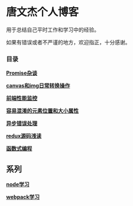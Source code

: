# 唐文杰个人博客

用于总结自己平时工作和学习中的经验。

如果有错误或者不严谨的地方，欢迎指正，十分感谢。



### 目录

[**Promise杂谈**](https://github.com/only-twj520Q/Blog/blob/master/Promise%E6%9D%82%E8%B0%88.md)

[**canvas和img日常转换操作**](https://github.com/only-twj520Q/Blog/blob/master/canvas和img日常转换操作.md)

[**前端性能监控**](https://github.com/only-twj520Q/Blog/blob/master/前端性能监控.md)

[**容易混淆的元素位置和大小属性**](https://github.com/only-twj520Q/Blog/blob/master/容易混淆的元素位置和大小属性.md)

[**异步错误处理**](https://github.com/only-twj520Q/Blog/blob/master/异步错误处理.md)

[**redux源码浅读**](https://github.com/only-twj520Q/Blog/blob/master/redux源码浅读.md)

[**函数式编程**](https://github.com/only-twj520Q/Blog/blob/master/函数式编程.md)



## 系列

[**node学习**](https://github.com/only-twj520Q/node-learn)

[**webpack学习**](https://github.com/only-twj520Q/webpack-lessons)

